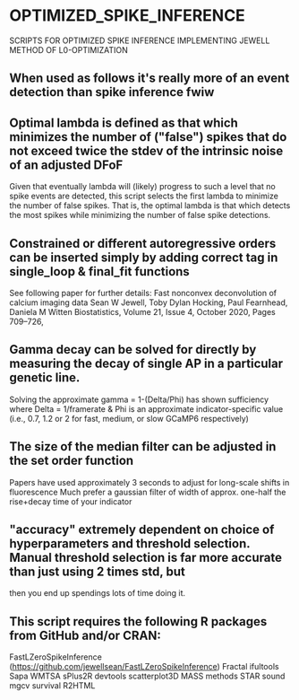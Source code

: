 # OPTIMIZED_SPIKE_INFERENCE
SCRIPTS FOR OPTIMIZED SPIKE INFERENCE IMPLEMENTING JEWELL METHOD OF L0-OPTIMIZATION

## When used as follows it's really more of an event detection than spike inference fwiw

## Optimal lambda is defined as that which minimizes the number of ("false") spikes that do not exceed twice the stdev of the intrinsic noise of an adjusted DFoF
Given that eventually lambda will (likely) progress to such a level that no spike events are detected, this script selects the first lambda to minimize the number of false spikes.
That is, the optimal lambda is that which detects the most spikes while minimizing the number of false spike detections.

## Constrained or different autoregressive orders can be inserted simply by adding correct tag in single_loop & final_fit functions
See following paper for further details:
Fast nonconvex deconvolution of calcium imaging data
Sean W Jewell, Toby Dylan Hocking, Paul Fearnhead, Daniela M Witten
Biostatistics, Volume 21, Issue 4, October 2020, Pages 709–726,

## Gamma decay can be solved for directly by measuring the decay of single AP in a particular genetic line.
Solving the approximate gamma = 1-(Delta/Phi) has shown sufficiency
where Delta = 1/framerate &
Phi is an approximate indicator-specific value 
(i.e., 0.7, 1.2 or 2 for fast, medium, or slow GCaMP6 respectively)

## The size of the median filter can be adjusted in the set order function
Papers have used approximately 3 seconds to adjust for long-scale shifts in fluorescence
Much prefer a gaussian filter of width of approx. one-half the rise+decay time of your indicator

## "accuracy" extremely dependent on choice of hyperparameters and threshold selection. Manual threshold selection is far more accurate than just using 2 times std, but
then you end up spendings lots of time doing it.


## This script requires the following R packages from GitHub and/or CRAN:
FastLZeroSpikeInference (https://github.com/jewellsean/FastLZeroSpikeInference)
Fractal
ifultools
Sapa
WMTSA
sPlus2R
devtools
scatterplot3D
MASS
methods
STAR
sound
mgcv
survival
R2HTML
